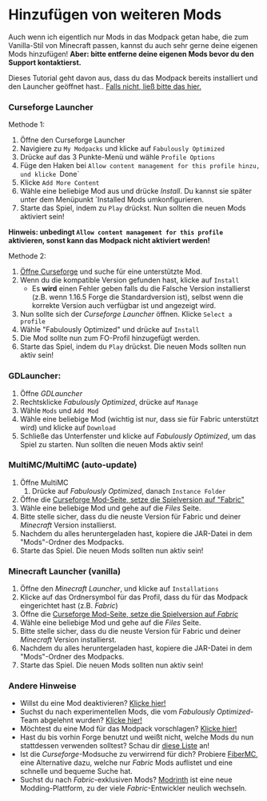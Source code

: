 # Hinzufügen von weiteren Mods

Auch wenn ich eigentlich nur Mods in das Modpack getan habe, die zum Vanilla-Stil von Minecraft passen, kannst du auch sehr gerne deine eigenen Mods hinzufügen! **Aber: bitte entferne deine eigenen Mods bevor du den Support kontaktierst.**

Dieses Tutorial geht davon aus, dass du das Modpack bereits installiert und den Launcher geöffnet hast.. [Falls nicht, ließ bitte das hier.](einrichtung.md)

### Curseforge Launcher

Methode 1:

1. Öffne den Curseforge Launcher
2. Navigiere zu `My Modpacks` und klicke auf `Fabulously Optimized`
3. Drücke auf das 3 Punkte-Menü und wähle `Profile Options`
4. Füge den Haken bei `Allow content management for this profile hinzu, und klicke `Done`
5. Klicke `Add More Content`
6. Wähle eine beliebige Mod aus und drücke *Install*. Du kannst sie später unter dem Menüpunkt `Installed Mods umkonfigurieren.
7. Starte das Spiel, indem zu `Play` drückst. Nun sollten die neuen Mods aktiviert sein!

**Hinweis: unbedingt `Allow content management for this profile` aktivieren, sonst kann das Modpack nicht aktiviert werden!**

Methode 2:

1. [Öffne Curseforge](https://www.curseforge.com/minecraft/mc-mods?filter-game-version=2020709689%3A7499\&filter-sort=4) und suche für eine unterstützte Mod.
2. Wenn du die kompatible Version gefunden hast, klicke auf `Install`
   * Es **wird** einen Fehler geben falls du die Falsche Version installierst (z.B. wenn 1.16.5 Forge die Standardversion ist), selbst wenn die korrekte Version auch verfügbar ist und angezeigt wird.
3. Nun sollte sich der *Curseforge Launcher* öffnen. Klicke `Select a profile`
4. Wähle "Fabulously Optimized" und drücke auf `Install`
5. Die Mod sollte nun zum FO-Profil hinzugefügt werden.
6. Starte das Spiel, indem du `Play` drückst. Die neuen Mods sollten nun aktiv sein!

### GDLauncher:

1. Öffne *GDLauncher*
2. Rechtsklicke *Fabulously Optimized*, drücke auf `Manage`
3. Wähle `Mods` und `Add Mod`
4. Wähle eine beliebige Mod (wichtig ist nur, dass sie für Fabric unterstützt wird) und klicke auf `Download`
5. Schließe das Unterfenster und klicke auf *Fabulously Optimized*, um das Spiel zu starten. Nun sollten die neuen Mods aktiv sein!

### MultiMC/MultiMC (auto-update)

1. Öffne MultiMC
   1. Drücke auf *Fabulously Optimized*, danach `Instance Folder`
2. Öffne die [Curseforge Mod-Seite, setze die Spielversion auf "Fabric"](https://www.curseforge.com/minecraft/mc-mods?filter-game-version=2020709689:7499)
3. Wähle eine beliebige Mod und gehe auf die *Files* Seite.
4. Bitte stelle sicher, dass du die neuste Version für Fabric und deiner *Minecraft* Version installierst.
5. Nachdem du alles heruntergeladen hast, kopiere die JAR-Datei in dem "Mods"-Ordner des Modpacks.
6. Starte das Spiel. Die neuen Mods sollten nun aktiv sein!

### Minecraft Launcher (vanilla)

1. Öffne den *Minecraft Launcher*, und klicke auf `Installations`
2. Klicke auf das Ordnersymbol für das Profil, dass du für das Modpack eingerichtet hast (z.B. *Fabric*)
3. Öffne die [Curseforge Mod-Seite, setze die Spielversion auf *Fabric*](https://www.curseforge.com/minecraft/mc-mods?filter-game-version=2020709689:7499)
4. Wähle eine beliebige Mod und gehe auf die *Files* Seite.
5. Bitte stelle sicher, dass du die neuste Version für Fabric und deiner *Minecraft* Version installierst.
6. Nachdem du alles heruntergeladen hast, kopiere die JAR-Datei in dem "Mods"-Ordner des Modpacks.
7. Starte das Spiel. Die neuen Mods sollten nun aktiv sein!

### Andere Hinweise

* Willst du eine Mod deaktivieren? [Klicke hier!](mods-deaktivieren.md)
* Suchst du nach experimentellen Mods, die vom *Fabulously Optimized*-Team abgelehnt wurden? [Klicke hier!](https://github.com/Fabulously-Optimized/fabulously-optimized/issues?q=is%3Aissue+label%3Arejected+is%3Aclosed+label%3Amod)
* Möchtest du eine Mod für das Modpack vorschlagen? [Klicke hier!](https://github.com/Fabulously-Optimized/fabulously-optimized/issues)
* Hast du bis vorhin Forge benutzt und weißt nicht, welche Mods du nun stattdessen verwenden solltest? Schau dir [diese Liste](https://gist.github.com/TrueCP6/4853f15015b210fd3b1e210e9e485f83#file-forge-to-fabric-ports-md) an!
* Ist die *Curseforge*-Modsuche zu verwirrend für dich? Probiere [FiberMC](https://fibermc.com), eine Alternative dazu, welche nur *Fabric* Mods auflistet und eine schnelle und bequeme Suche hat.
* Suchst du nach *Fabric*-exklusiven Mods? [Modrinth](https://modrinth.com/mods?q=\&f=categories%3Afabric) ist eine neue Modding-Plattform, zu der viele *Fabric*-Entwickler neulich wechseln.